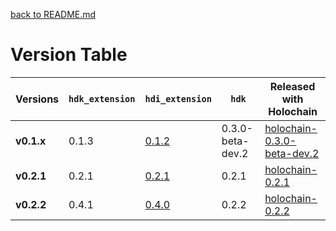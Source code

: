 [back to README.md](README.md)


# Version Table

| Versions   | `hdk_extension` | `hdi_extension`                                            | `hdk`            | Released with Holochain                                                                              |
|------------|-----------------|------------------------------------------------------------|------------------|------------------------------------------------------------------------------------------------------|
| **v0.1.x** | 0.1.3           | [0.1.2](https://crates.io/crates/whi_hdi_extensions/0.1.2) | 0.3.0-beta-dev.2 | [holochain-0.3.0-beta-dev.2](https://github.com/holochain/holochain/tree/holochain-0.3.0-beta-dev.2) |
| **v0.2.1** | 0.2.1           | [0.2.1](https://crates.io/crates/whi_hdi_extensions/0.2.1) | 0.2.1            | [holochain-0.2.1](https://github.com/holochain/holochain/tree/holochain-0.2.1)                       |
| **v0.2.2** | 0.4.1           | [0.4.0](https://crates.io/crates/whi_hdi_extensions/0.4.0) | 0.2.2            | [holochain-0.2.2](https://github.com/holochain/holochain/tree/holochain-0.2.2)                       |
